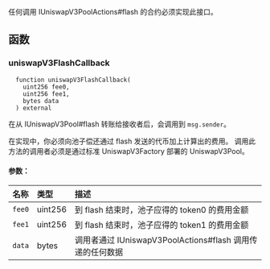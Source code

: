 任何调用 IUniswapV3PoolActions#flash 的合约必须实现此接口。

## 函数

### uniswapV3FlashCallback

```solidity
  function uniswapV3FlashCallback(
    uint256 fee0,
    uint256 fee1,
    bytes data
  ) external
```

在从 IUniswapV3Pool#flash 转账给接收者后，会调用到 `msg.sender`。

在实现中，你必须向池子偿还通过 flash 发送的代币加上计算出的费用。
调用此方法的调用者必须是通过标准 UniswapV3Factory 部署的 UniswapV3Pool。

#### 参数：

| 名称   | 类型    | 描述                                                                     |
| :----- | :------ | :----------------------------------------------------------------------- |
| `fee0` | uint256 | 到 flash 结束时，池子应得的 token0 的费用金额                           |
| `fee1` | uint256 | 到 flash 结束时，池子应得的 token1 的费用金额                           |
| `data` | bytes   | 调用者通过 IUniswapV3PoolActions#flash 调用传递的任何数据                 |